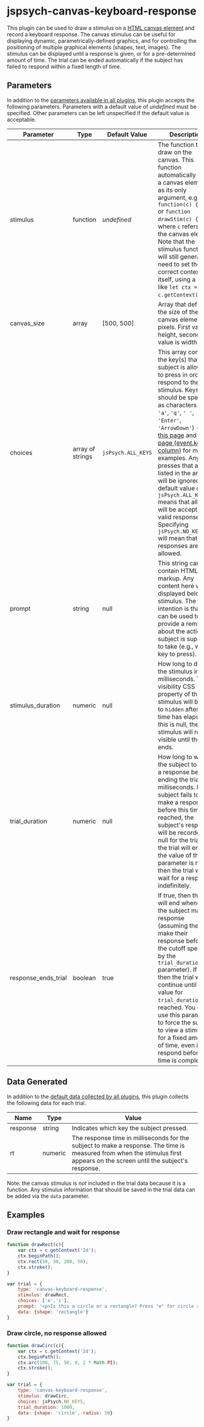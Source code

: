 # jspsych-canvas-keyboard-response

This plugin can be used to draw a stimulus on a [HTML canvas element](https://www.w3schools.com/html/html5_canvas.asp) and record a keyboard response. The canvas stimulus can be useful for displaying dynamic, parametrically-defined graphics, and for controlling the positioning of multiple graphical elements (shapes, text, images). The stimulus can be displayed until a response is given, or for a pre-determined amount of time. The trial can be ended automatically if the subject has failed to respond within a fixed length of time.

## Parameters

In addition to the [parameters available in all plugins](/overview/plugins#parameters-available-in-all-plugins), this plugin accepts the following parameters. Parameters with a default value of *undefined* must be specified. Other parameters can be left unspecified if the default value is acceptable.

| Parameter           | Type             | Default Value      | Description                              |
| ------------------- | ---------------- | ------------------ | ---------------------------------------- |
| stimulus            | function         | *undefined*        | The function to draw on the canvas. This function automatically takes a canvas element as its only argument, e.g. `function(c) {...}` or `function drawStim(c) {...}`, where `c` refers to the canvas element. Note that the stimulus function will still generally need to set the correct context itself, using a line like `let ctx = c.getContext("2d")`. |
| canvas_size         | array            | [500, 500]         | Array that defines the size of the canvas element in pixels. First value is height, second value is width. |
| choices             | array of strings | `jsPsych.ALL_KEYS` | This array contains the key(s) that the subject is allowed to press in order to respond to the stimulus. Keys should be specified as characters (e.g., `'a'`, `'q'`, `' '`, `'Enter'`, `'ArrowDown'`) - see [this page](https://developer.mozilla.org/en-US/docs/Web/API/KeyboardEvent/key/Key_Values) and [this page (event.key column)](https://www.freecodecamp.org/news/javascript-keycode-list-keypress-event-key-codes/) for more examples. Any key presses that are not listed in the array will be ignored. The default value of `jsPsych.ALL_KEYS` means that all keys will be accepted as valid responses. Specifying `jsPsych.NO_KEYS` will mean that no responses are allowed. |
| prompt              | string           | null               | This string can contain HTML markup. Any content here will be displayed below the stimulus. The intention is that it can be used to provide a reminder about the action the subject is supposed to take (e.g., which key to press). |
| stimulus_duration   | numeric          | null               | How long to display the stimulus in milliseconds. The visibility CSS property of the stimulus will be set to `hidden` after this time has elapsed. If this is null, then the stimulus will remain visible until the trial ends. |
| trial_duration      | numeric          | null               | How long to wait for the subject to make a response before ending the trial in milliseconds. If the subject fails to make a response before this timer is reached, the subject's response will be recorded as null for the trial and the trial will end. If the value of this parameter is null, then the trial will wait for a response indefinitely. |
| response_ends_trial | boolean          | true               | If true, then the trial will end whenever the subject makes a response (assuming they make their response before the cutoff specified by the `trial_duration` parameter). If false, then the trial will continue until the value for `trial_duration` is reached. You can use this parameter to force the subject to view a stimulus for a fixed amount of time, even if they respond before the time is complete. |

## Data Generated

In addition to the [default data collected by all plugins](/overview/plugins#data-collected-by-all-plugins), this plugin collects the following data for each trial.

| Name      | Type    | Value                                    |
| --------- | ------- | ---------------------------------------- |
| response  | string  | Indicates which key the subject pressed. |
| rt        | numeric | The response time in milliseconds for the subject to make a response. The time is measured from when the stimulus first appears on the screen until the subject's response. |

Note: the canvas stimulus is *not* included in the trial data because it is a function. Any stimulus information that should be saved in the trial data can be added via the `data` parameter.

## Examples

### Draw rectangle and wait for response

```javascript
function drawRect(c){
    var ctx = c.getContext('2d');
    ctx.beginPath();
    ctx.rect(30, 30, 200, 50);
    ctx.stroke();
}

var trial = {
    type: 'canvas-keyboard-response',
    stimulus: drawRect,
    choices: ['e','i'],
    prompt: '<p>Is this a circle or a rectangle? Press "e" for circle and "i" for rectangle.</p>',
    data: {shape: 'rectangle'}
}
```

### Draw circle, no response allowed

```javascript
function drawCirc(c){
    var ctx = c.getContext('2d');
    ctx.beginPath();
    ctx.arc(100, 75, 50, 0, 2 * Math.PI);
    ctx.stroke();
}

var trial = {
    type: 'canvas-keyboard-response',
    stimulus: drawCirc,
    choices: jsPsych.NO_KEYS,
    trial_duration: 1000,
    data: {shape: 'circle', radius: 50}
}
```